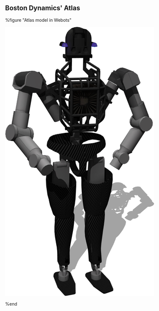 ## Boston Dynamics' Atlas

%figure "Atlas model in Webots"

![model.png](images/robots/atlas/model.png)

%end
